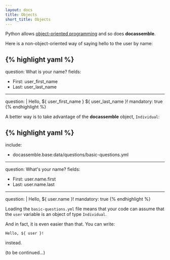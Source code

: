 ```yaml
---
layout: docs
title: Objects
short_title: Objects
---
```


Python allows [object-oriented programming] and so does
**docassemble**.

Here is a non-object-oriented way of saying hello to the user by name:

{% highlight yaml %}
---
question: What is your name?
fields:
  - First: user_first_name
  - Last: user_last_name
---
question: |
  Hello, ${ user_first_name } ${ user_last_name }!
mandatory: true
{% endhighlight %}

A better way is to take advantage of the **docassemble** object,
`Individual`:

{% highlight yaml %}
---
include:
  - docassemble.base:data/questions/basic-questions.yml
---
question: What's your name?
fields:
  - First: user.name.first
  - Last: user.name.last
---
question: |
  Hello, ${ user.name }!
mandatory: true
{% endhighlight %}

Loading the `basic-questions.yml` file means that your code can assume
that the `user` variable is an object of type `Individual`.

And in fact, it is even easier than that.  You can write:

    Hello, ${ user }!

instead.

(to be continued...)

[object-oriented programming]: https://en.wikipedia.org/wiki/Object-oriented_programming
